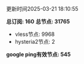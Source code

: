 更新时间2025-03-21 18:10:55

**总订阅: 160**
**总节点: 31765**
- vless节点: 9968
- hysteria2节点: 2

**google ping有效节点: 545**
